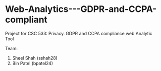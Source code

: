 # Web-Analytics---GDPR-and-CCPA-compliant
Project for CSC 533: Privacy. GDPR and CCPA compliance web Analytic Tool 

Team:
1) Sheel Shah (sshah28)
2) Bin Patel (bpatel24)
